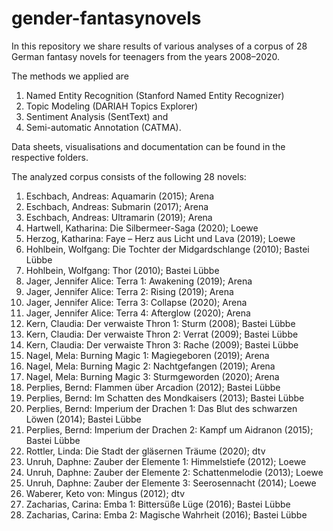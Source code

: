 # gender-fantasynovels
In this repository we share results of various analyses of a corpus of 28 German fantasy novels for teenagers from the years 2008–2020.

The methods we applied are
1) Named Entity Recognition (Stanford Named Entity Recognizer)
2) Topic Modeling (DARIAH Topics Explorer)
3) Sentiment Analysis (SentText) and
4) Semi-automatic Annotation (CATMA).

Data sheets, visualisations and documentation can be found in the respective folders.

The analyzed corpus consists of the following 28 novels:
1) Eschbach, Andreas: Aquamarin (2015); Arena
2) Eschbach, Andreas: Submarin (2017); Arena
3) Eschbach, Andreas: Ultramarin (2019); Arena
4) Hartwell, Katharina: Die Silbermeer-Saga (2020); Loewe
5) Herzog, Katharina: Faye – Herz aus Licht und Lava (2019); Loewe
6) Hohlbein, Wolfgang: Die Tochter der Midgardschlange (2010); Bastei Lübbe
7) Hohlbein, Wolfgang: Thor (2010); Bastei Lübbe
8) Jager, Jennifer Alice: Terra 1: Awakening (2019); Arena
9) Jager, Jennifer Alice: Terra 2: Rising (2019); Arena
10) Jager, Jennifer Alice: Terra 3: Collapse (2020); Arena
11) Jager, Jennifer Alice: Terra 4: Afterglow (2020); Arena
12) Kern, Claudia: Der verwaiste Thron 1: Sturm (2008); Bastei Lübbe
13) Kern, Claudia: Der verwaiste Thron 2: Verrat (2009); Bastei Lübbe
14) Kern, Claudia: Der verwaiste Thron 3: Rache (2009); Bastei Lübbe
15) Nagel, Mela: Burning Magic 1: Magiegeboren (2019); Arena
16) Nagel, Mela: Burning Magic 2: Nachtgefangen (2019); Arena
17) Nagel, Mela: Burning Magic 3: Sturmgeworden (2020); Arena
18) Perplies, Bernd: Flammen über Arcadion (2012); Bastei Lübbe
19) Perplies, Bernd: Im Schatten des Mondkaisers (2013); Bastei Lübbe
20) Perplies, Bernd: Imperium der Drachen 1: Das Blut des schwarzen Löwen (2014); Bastei Lübbe
21) Perplies, Bernd: Imperium der Drachen 2: Kampf um Aidranon (2015); Bastei Lübbe
22) Rottler, Linda: Die Stadt der gläsernen Träume (2020); dtv
23) Unruh, Daphne: Zauber der Elemente 1: Himmelstiefe (2012); Loewe
24) Unruh, Daphne: Zauber der Elemente 2: Schattenmelodie (2013); Loewe
25) Unruh, Daphne: Zauber der Elemente 3: Seerosennacht (2014); Loewe
26) Waberer, Keto von: Mingus (2012); dtv
27) Zacharias, Carina: Emba 1: Bittersüße Lüge (2016); Bastei Lübbe
28) Zacharias, Carina: Emba 2: Magische Wahrheit (2016); Bastei Lübbe
